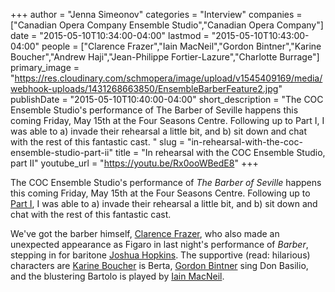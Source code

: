 +++
author = "Jenna Simeonov"
categories = "Interview"
companies = ["Canadian Opera Company Ensemble Studio","Canadian Opera Company"]
date = "2015-05-10T10:34:00-04:00"
lastmod = "2015-05-10T10:43:00-04:00"
people = ["Clarence Frazer","Iain MacNeil","Gordon Bintner","Karine Boucher","Andrew Haji","Jean-Philippe Fortier-Lazure","Charlotte Burrage"]
primary_image = "https://res.cloudinary.com/schmopera/image/upload/v1545409169/media/webhook-uploads/1431268663850/EnsembleBarberFeature2.jpg"
publishDate = "2015-05-10T10:40:00-04:00"
short_description = "The COC Ensemble Studio&#039;s performance of The Barber of Seville happens this coming Friday, May 15th at the Four Seasons Centre. Following up to Part I, I was able to a) invade their rehearsal a little bit, and b) sit down and chat with the rest of this fantastic cast. "
slug = "in-rehearsal-with-the-coc-ensemble-studio-part-ii"
title = "In rehearsal with the COC Ensemble Studio, part II"
youtube_url = "https://youtu.be/Rx0ooWBedE8"
+++

The COC Ensemble Studio's performance of *The Barber of Seville* happens this coming Friday, May 15th at the Four Seasons Centre. Following up to [Part I](/in-rehearsal-with-the-coc-ensemble-studio/), I was able to a) invade their rehearsal a little bit, and b) sit down and chat with the rest of this fantastic cast. 

We've got the barber himself, [Clarence Frazer](/scene/people/clarence-frazer/), who also made an unexpected appearance as Figaro in last night's performance of *Barber*, stepping in for baritone [Joshua Hopkins](/talking-figaro-with-joshua-hopkins/). The supportive (read: hilarious) characters are [Karine Boucher](/scene/people/karine-boucher/) is Berta, [Gordon Bintner](/scene/people/gordon-bintner/) sing Don Basilio, and the blustering Bartolo is played by [Iain MacNeil](/scene/people/iain-macneil/). 
